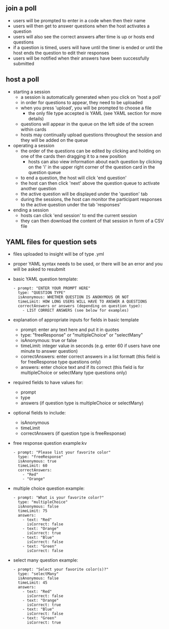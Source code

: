 ## join a poll

- users will be prompted to enter in a code when then their name
- users will then get to answer questions when the host activates a question
- users will also see the correct answers after time is up or hosts end questions
- if a question is timed, users will have until the timer is ended or until the host ends the question to edit their responses
- users will be notified when their answers have been successfully submitted

## host a poll

- starting a session
  - a session is automatically generated when you click on 'host a poll'
  - in order for questions to appear, they need to be uploaded
  - when you press 'upload', you will be prompted to choose a file
    - the only file type accepted is YAML (see YAML section for more details)
  - questions will appear in the queue on the left side of the screen within cards
  - hosts may continually upload questions throughout the session and they will be added on the queue
- operating a session
  - the order of the questions can be edited by clicking and holding on one of the cards then dragging it to a new position
    - hosts can also view information about each question by clicking on the 'i' in the upper right corner of the question card in the question queue
  - to end a question, the host will click 'end question'
  - the host can then click 'next' above the question queue to activate another question
  - the active question will be displayed under the 'question' tab
  - during the sessions, the host can monitor the participant responses to the active question under the tab 'responses'
- ending a session
  - hosts can click 'end session' to end the current session
  - they can then download the content of that session in form of a CSV file

## YAML files for question sets

- files uploaded to insight will be of type .yml
- proper YAML syntax needs to be used, or there will be an error and you will be asked to resubmit
- basic YAML question template:

  ```
  - prompt: "ENTER YOUR PROMPT HERE"
    type: "QUESTION TYPE"
    isAnonymous: WHETHER QUESTION IS ANONYMOUS OR NOT
    timeLimit: HOW LONG USERS WILL HAVE TO ANSWER A QUESTIONS
    correctAnswers or answers (depending on question type):
      - LIST CORRECT ANSWERS (see below for examples)
  ```

- explanation of appropriate inputs for fields in basic template
  - prompt: enter any text here and put it in quotes
  - type: "freeResponse" or "multipleChoice" or "selectMany"
  - isAnonymous: true or false
  - timeLimit: integer value in seconds (e.g. enter 60 if users have one minute to answer question)
  - correctAnswers: enter correct answers in a list formatt (this field is for freeResponse type questions only)
  - answers: enter choice text and if its correct (this field is for multipleChoice or selectMany type questions only)
- required fields to have values for:
  - prompt
  - type
  - answers (if question type is multipleChoice or selectMany)
- optional fields to include:
  - isAnonymous
  - timeLimit
  - correctAnswers (if question type is freeResponse)
- free response question example:kv

  ```
  - prompt: "Please list your favorite color"
    type: "freeResponse"
    isAnonymous: true
    timeLimit: 60
    correctAnswers:
      - "Red"
      - "Orange"
  ```

- multiple choice question example:

  ```
  - prompt: "What is your favorite color?"
    type: "multipleChoice"
    isAnonymous: false
    timeLimit: 75
    answers:
      - text: "Red"
        isCorrect: false
      - text: "Orange"
        isCorrect: true
      - text: "Blue"
        isCorrect: false
      - text: "Green"
        isCorrect: false
  ```

- select many question example:

  ```
  - prompt: "Select your favorite color(s)?"
    type: "selectMany"
    isAnonymous: false
    timeLimit: 45
    answers:
      - text: "Red"
        isCorrect: false
      - text: "Orange"
        isCorrect: true
      - text: "Blue"
        isCorrect: false
      - text: "Green"
        isCorrect: true
  ```
